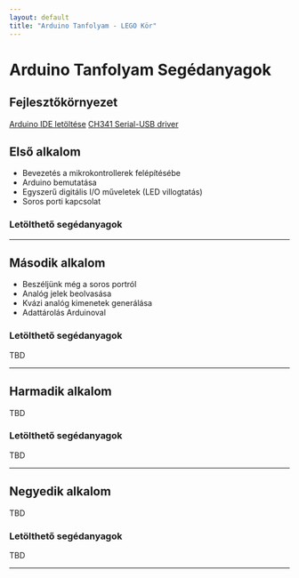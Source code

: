 ```yaml
---
layout: default
title: "Arduino Tanfolyam - LEGO Kör"
---
```


# Arduino Tanfolyam Segédanyagok

## Fejlesztőkörnyezet
[Arduino IDE letöltése](https://www.arduino.cc/en/Main/Software)
[CH341 Serial-USB driver](https://github.com/legokor/legokor.hu/raw/master/tanfolyam/CH341SER.zip)


## Első alkalom
* Bevezetés a mikrokontrollerek felépítésébe
* Arduino bemutatása
* Egyszerű digitális I/O műveletek (LED villogtatás)
* Soros porti kapcsolat

### Letölthető segédanyagok
[Az első alkalom példakódjai és segédlet]: https://github.com/legokor/legokor.hu/raw/master/tanfolyam/01_ardu_tanf.zip

****

## Második alkalom
* Beszéljünk még a soros portról
* Analóg jelek beolvasása
* Kvázi analóg kimenetek generálása
* Adattárolás Arduinoval

### Letölthető segédanyagok
TBD

****

## Harmadik alkalom
TBD

### Letölthető segédanyagok
TBD

****

## Negyedik alkalom
TBD

### Letölthető segédanyagok
TBD

****
